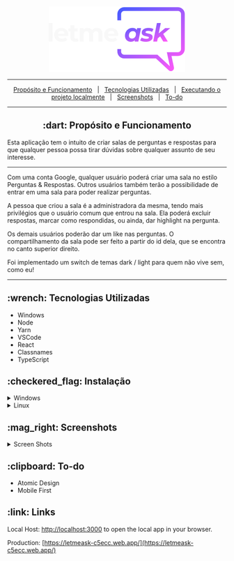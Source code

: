 <div align="center">
    <img src="./src/assets/images/logo-white.svg">
</div>


<hr>
<p align="center">
    <a href="#dart-propósito-e-funcionamento">Propósito e Funcionamento</a> &#xa0; | &#xa0; 
    <a href="#wrench-tecnologias-utilizadas">Tecnologias Utilizadas</a> &#xa0; | &#xa0; 
    <a href="#checkered_flag-instalação">Executando o projeto localmente</a> &#xa0; | &#xa0;
    <a href="#mag_right-screenshots">Screenshots</a> &#xa0; | &#xa0;
    <a href="todo">To-do</a>
</p>


<hr>
<h2 id="proposito" align="center"> :dart: Propósito e Funcionamento</h2>

<p>
    Esta aplicação tem o intuito de criar salas de perguntas e respostas
    para que qualquer pessoa possa tirar dúvidas sobre qualquer assunto
    de seu interesse.
</p>

<hr>

<p>
Com uma conta Google, qualquer usuário poderá criar uma sala no estilo Perguntas & Respostas.
Outros usuários também terão a possibilidade de entrar em uma sala para poder realizar perguntas.
</p>
<p>
A pessoa que criou a sala é a administradora da mesma, tendo mais privilégios que o usuário comum que entrou na sala.
Ela poderá excluir respostas, marcar como respondidas, ou ainda, dar highlight na pergunta.
</p>
<p>
Os demais usuários poderão dar um like nas perguntas.
O compartilhamento da sala pode ser feito a partir do id dela, que se encontra no canto superior direito.
</p>

<p>
Foi implementado um switch de temas dark / light para quem não vive sem, como eu!
</p>

<hr>

<h2> :wrench: Tecnologias Utilizadas </h2>

<ul>
    <li>Windows</li>
    <li>Node</li>
    <li>Yarn</li>
    <li>VSCode</li>
    <li>React</li>
    <li>Classnames</li>
    <li>TypeScript</li>
</ul>

<h2> :checkered_flag: Instalação </h2>

<details>
<summary>Windows</summary>

    1. Download and install Chocolatey:
    Get-ExecutionPolicy
    Set-ExecutionPolicy AllSigned
    Set-ExecutionPolicy Bypass -Scope Process -Force; iex ((New-Object System.Net.WebClient).DownloadString('https://chocolatey.org/install.ps1'))
    
    2. Install nodejs
    choco install -y --force nodejs
    
    3. Install Yarn:
    npm install --global yarn
    
    3. Download this project as .zip and navigate to the folder where yout extract it
    cd /path/to/the/project
    
    4. Run:
    yarn start

</details>


<details>
<summary>Linux</summary>

    1. Install nodejs
    sudo apt-get install curl python-software-properties software-properties-common &&
    curl -sL https://deb.nodesource.com/setup_16.x | sudo bash - &&
    sudo apt-get install nodejs 
    
    2. Install Yarn:
    sudo npm install yarn -g
    
    3. Download this project as .zip and navigate to the folder where yout extract it
    cd /path/to/the/project
    
    4. Run:
    yarn start

</details>

<h2>
    :mag_right: Screenshots
</h2>


<details>
<summary>Screen Shots</summary>


<div>
    <img src="./src/assets/images/letmeask-white.png">
    <img src="./src/assets/images/letmeask-dark.png">
</div>
</details>



<h2> :clipboard: To-do</h2>

<ul>
	<li>Atomic Design</li>
    <li>Mobile First</li>
</ul>





<h2> :link: Links </h2>

Local Host: [http://localhost:3000](http://localhost:3000) to open the local app in your browser.


Production: [https://letmeask-c5ecc.web.app/](https://letmeask-c5ecc.web.app/)
